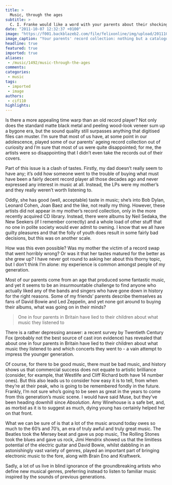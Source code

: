 ```yaml
---
title: >
  Music, through the ages
subtitle: >
  C. I. Franke would like a word with your parents about their shockingly bad taste in music
date: "2011-10-07 12:32:37 +0100"
image: "https://f001.backblazeb2.com/file/felixonline/img/upload/201110071332-felix-recordcollection.jpg"
image_caption: "Your parents' record collection: nothing but a catalogue of embarassing purchases"
headline: true
featured: true
imported: true
aliases:
 - /music/1492/music-through-the-ages
comments:
categories:
 - music
tags:
 - imported
 - image
authors:
 - cif110
highlights:
---
```


Is there a more appealing time warp than an old record player? Not only does the standard matte black metal and peeling wood-look veneer sum up a bygone era, but the sound quality still surpasses anything that digitised files can muster. I’m sure that most of us have, at some point in our adolescence, played some of our parents' ageing record collection out of curiosity and I’m sure that most of us were quite disappointed; for me, the artists were so disappointing that I didn’t even take the records out of their covers.

Part of this issue is a clash of tastes. Firstly, my dad doesn’t really seem to have any; it’s odd how someone went to the trouble of buying what must have been a fairly decent record player all those decades ago and never expressed any interest in music at all. Instead, the LPs were my mother’s and they really weren’t worth listening to.

Oddly, she has good (well, acceptable) taste in music; she’s into Bob Dylan, Leonard Cohen, Joan Baez and the like, not really my thing. However, these artists did not appear in my mother’s record collection, only in the more recently acquired CD library. Instead, there were albums by Neil Sedaka, the New Seekers (if I remember correctly) and a whole load of other stuff that no one in polite society would ever admit to owning. I know that we all have guilty pleasures and that the folly of youth does result in some fairly bad decisions, but this was on another scale.

How was this even possible? Was my mother the victim of a record swap that went horribly wrong? Or was it that her tastes matured for the better as she grew up? I have never got round to asking her about this thorny topic, but I don’t think I’m alone: my experience is common amongst people of my generation.

Most of our parents come from an age that produced some fantastic music, and yet it seems to be an insurmountable challenge to find anyone who actually liked any of the bands and singers who have gone down in history for the right reasons. Some of my friends’ parents describe themselves as fans of David Bowie and Led Zeppelin, and yet none got around to buying their albums, what was going on in their minds?

> One in four parents in Britain have lied to their children about what music they listened to

There is a rather depressing answer: a recent survey by Twentieth Century Fox (probably not the best source of cast iron evidence) has revealed that about one in four parents in Britain have lied to their children about what music they listened to and which concerts they went to - a vain attempt to impress the younger generation.

Of course, for there to be good music, there must be bad music, and history shows us that commercial success does not equate to artistic brilliance (consider, for example, that Westlife and Cliff Richard both have 14 number ones). But this also leads us to consider how easy it is to tell, from when they’re at their peak, who is going to be remembered fondly in the future. Frankly, I’m not sure who’s going to be seen as great in the years to come from this generation’s music scene. I would have said Muse, but they’ve been heading downhill since _Absolution_. Amy Winehouse is a safe bet, and, as morbid as it is to suggest as much, dying young has certainly helped her on that front.

What we can be sure of is that a lot of the music around today owes so much to the 60’s and 70’s, an era of truly awful and truly great music. The Beatles took the Mersey beat and gave us pop music, The Rolling Stones took the blues and gave us rock, Jimi Hendrix showed us that the limitless potential of the electric guitar and David Bowie, whilst dabbling in an astonishingly vast variety of genres, played an important part of bringing electronic music to the fore, along with Brain Eno and Kraftwerk.

Sadly, a lot of us live in blind ignorance of the groundbreaking artists who define new musical genres, preferring instead to listen to familiar music inspired by the sounds of previous generations.
